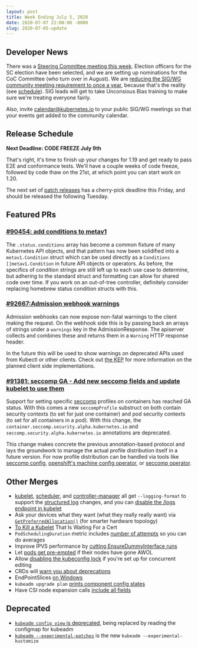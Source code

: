 ```yaml
---
layout: post
title: Week Ending July 5, 2020
date: 2020-07-07 22:00:00 -0000
slug: 2020-07-05-update
---
```


## Developer News

There was a [Steering Committee meeting this week](https://docs.google.com/document/d/1qazwMIHGeF3iUh5xMJIJ6PDr-S3bNkT8tNLRkSiOkOU/edit#).  Election officers for the SC election have been selected, and we are setting up nominations for the CoC Committee (who turn over in August). We are [reducing the SIG/WG community meeting requirement to once a year](https://github.com/kubernetes/community/pull/4874), because that's the reality (see [schedule](https://docs.google.com/spreadsheets/d/1adztrJ05mQ_cjatYSnvyiy85KjuI6-GuXsRsP-T2R3k/edit?pli=1#gid=932627810)).  SIG leads will get to take Unconsious Bias training to make sure we're treating everyone fairly.

Also, invite calendar@kubernetes.io to your public SIG/WG meetings so that your events get added to the community calendar.

## Release Schedule

**Next Deadline: CODE FREEZE July 9th**

That's right, it's time to finish up your changes for 1.19 and get ready to pass E2E and conformance tests.  We'll have a couple weeks of code freeze, followed by code thaw on the 21st, at which point you can start work on 1.20.

The next set of [patch releases](https://github.com/kubernetes/sig-release/blob/master/releases/patch-releases.md) has a cherry-pick deadline this Friday, and should be released the following Tuesday.

## Featured PRs

### [#90454: add conditions to metav1](https://github.com/kubernetes/kubernetes/pull/90454)

The `.status.conditions` array has become a common fixture of many Kubernetes API objects, and that pattern has now been solidified into a `metav1.Condition` struct which can be used directly as a `Conditions []metav1.Condition` in future API objects or operators. As before, the specifics of condition strings are still left up to each use case to determine, but adhering to the standard struct and formatting can allow for shared code over time. If you work on an out-of-tree controller, definitely consider replacing homebrew status condition structs with this.

### [#92667:Admission webhook warnings](https://github.com/kubernetes/kubernetes/pull/92667)

Admission webhooks can now expose non-fatal warnings to the client making the request. On the webhook side this is by passing back an arrays of strings under a `warnings` key in the AdmissionResponse. The apiserver collects and combines these and returns them in a `Warning` HTTP response header.

In the future this will be used to show warnings on deprecated APIs used from Kubectl or other clients. Check out [the KEP](https://github.com/kubernetes/enhancements/tree/master/keps/sig-api-machinery/1693-warnings) for more information on the planned client side implementations.

### [#91381: seccomp GA - Add new seccomp fields and update kubelet to use them](https://github.com/kubernetes/kubernetes/pull/91381)

Support for setting specific [seccomp](https://en.wikipedia.org/wiki/Seccomp) profiles on containers has reached GA status. With this comes a new `seccompProfile` substruct on both contain security contexts (to set for just one container) and pod security contexts (to set for all containers in a pod). With this change, the `container.seccomp.security.alpha.kubernetes.io` and `seccomp.security.alpha.kubernetes.io` annotations are deprecated.

This change makes concrete the previous annotation-based protocol and lays the groundwork to manage the actual profile distribution itself in a future version. For now profile distribution can be handled via tools like [seccomp config](https://github.com/UKHomeOffice/seccomp-config), [openshift's machine config operator](https://github.com/openshift/machine-config-operator), or [seccomp operator](https://github.com/saschagrunert/seccomp-operator).

## Other Merges

* [kubelet](https://github.com/kubernetes/kubernetes/pull/91532), [scheduler](https://github.com/kubernetes/kubernetes/pull/91522), and [controller-manager](https://github.com/kubernetes/kubernetes/pull/91521) all get `--logging-format` to support the [structured log](https://github.com/kubernetes/enhancements/issues/1602) changes, and you can [disable the /logs endpoint in kubelet](https://github.com/kubernetes/kubernetes/pull/87273)
* Ask your devices what they want (what they really really want) via [`GetPreferredAllocation()`](https://github.com/kubernetes/kubernetes/pull/92665) (for smarter hardware topology)
* [To Kill a Kubelet](https://github.com/kubernetes/kubernetes/pull/92786) That Is Waiting For a Cert
* `PodSchedulingDuration` metric includes [number of attempts](https://github.com/kubernetes/kubernetes/pull/92650) so you can do averages
* Improve IPVS performance by [cutting EnsureDummyInterface runs](https://github.com/kubernetes/kubernetes/pull/92609)
* Let [pods get pre-empted](https://github.com/kubernetes/kubernetes/pull/92604) if their nodes have gone AWOL
* Allow [disabling the kubeconfig lock](https://github.com/kubernetes/kubernetes/pull/92513) if you're set up for concurrent editing
* CRDs will [warn you about deprecations](https://github.com/kubernetes/kubernetes/pull/92329)
* EndPointSlices [on Windows](https://github.com/kubernetes/kubernetes/pull/90909)
* `kubeadm upgrade plan` [prints component config states](https://github.com/kubernetes/kubernetes/pull/88124)
* Have CSI node expansion calls [include all fields](https://github.com/kubernetes/kubernetes/pull/86968)

## Deprecated

* [`kubeadm config view` is deprecated](https://github.com/kubernetes/kubernetes/pull/92740), being replaced by reading the configmap for kubeadm
* [`kubeadm --experimental-patches`](https://github.com/kubernetes/kubernetes/pull/92017) is the new `kubeadm --experimental-kustomize`
